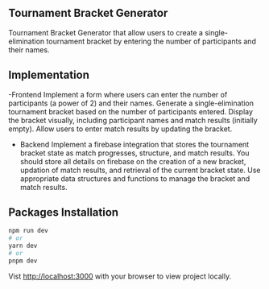 ## Tournament Bracket Generator
Tournament Bracket Generator that allow users to create a single-elimination tournament bracket by entering the number of participants and their names.

## Implementation
-Frontend
  Implement a form where users can enter the number of participants (a power of 2) and their names.
  Generate a single-elimination tournament bracket based on the number of participants entered.
  Display the bracket visually, including participant names and match results (initially empty).
  Allow users to enter match results by updating the bracket.
  
- Backend
  Implement a firebase integration that stores the tournament bracket state as match progresses, structure, and match results.
You should store all details on firebase on the creation of a new bracket, updation of match results, and retrieval of the current bracket state.
Use appropriate data structures and functions to manage the bracket and match results.

## Packages Installation
```bash
npm run dev
# or
yarn dev
# or
pnpm dev
```

Vist [http://localhost:3000](http://localhost:3000) with your browser to view project locally.
